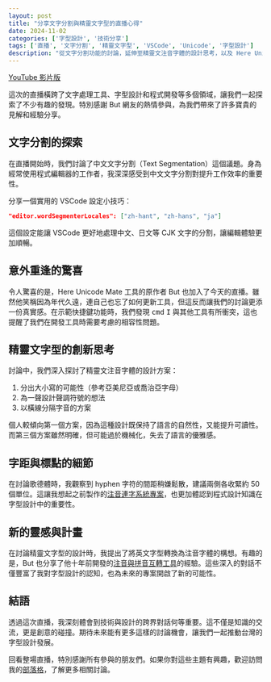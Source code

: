 ```yaml
---
layout: post
title: "分享文字分割與精靈文字型的直播心得"
date: 2024-11-02
categories: ['字型設計', '技術分享']
tags: ['直播', '文字分割', '精靈文字型', 'VSCode', 'Unicode', '字型設計']
description: "從文字分割功能的討論，延伸至精靈文注音字體的設計思考，以及 Here Unicode Mate 工具的更新討論。一場結合技術與設計的深度對談。"
---
```


[YouTube 影片版](https://youtube.com/live/Pc639T4CouM)

這次的直播橫跨了文字處理工具、字型設計和程式開發等多個領域，讓我們一起探索了不少有趣的發現。特別感謝 But 網友的熱情參與，為我們帶來了許多寶貴的見解和經驗分享。

## 文字分割的探索

在直播開始時，我們討論了中文文字分割（Text Segmentation）這個議題。身為經常使用程式編輯器的工作者，我深深感受到中文文字分割對提升工作效率的重要性。

分享一個實用的 VSCode 設定小技巧：
```json
"editor.wordSegmenterLocales": ["zh-hant", "zh-hans", "ja"]
```

這個設定能讓 VSCode 更好地處理中文、日文等 CJK 文字的分割，讓編輯體驗更加順暢。

## 意外重逢的驚喜

令人驚喜的是，Here Unicode Mate 工具的原作者 But 也加入了今天的直播。雖然他笑稱因為年代久遠，連自己也忘了如何更新工具，但這反而讓我們的討論更添一份真實感。在示範快捷鍵功能時，我們發現 <kbd>cmd</kbd> <kbd>I</kbd> 與其他工具有所衝突，這也提醒了我們在開發工具時需要考慮的相容性問題。

## 精靈文字型的創新思考

討論中，我們深入探討了精靈文注音字體的設計方案：

1. 分出大小寫的可能性（參考亞美尼亞或喬治亞字母）
2. 為一聲設計聲調符號的想法
3. 以橫線分隔字音的方案

個人較傾向第一個方案，因為這種設計既保持了語言的自然性，又能提升可讀性。而第三個方案雖然明確，但可能過於機械化，失去了語言的優雅感。

## 字距與標點的細節

在討論歌德體時，我觀察到 hyphen 字符的間距稍嫌鬆散，建議兩側各收緊約 50 個單位。這讓我想起之前製作的[注音連字系統專案](https://github.com/yintzuyuan/Bopomo_Ligasystem)，也更加體認到程式設計知識在字型設計中的重要性。

## 新的靈感與計畫

在討論精靈文字型的設計時，我提出了將英文字型轉換為注音字體的構想。有趣的是，But 也分享了他十年前開發的[注音與拼音互轉工具](https://but.tw/font/bpmfpy.html)的經驗。這些深入的對話不僅豐富了我對字型設計的認知，也為未來的專案開啟了新的可能性。

## 結語

透過這次直播，我深刻體會到技術與設計的跨界對話何等重要。這不僅是知識的交流，更是創意的碰撞。期待未來能有更多這樣的討論機會，讓我們一起推動台灣的字型設計發展。

回看整場直播，特別感謝所有參與的朋友們。如果你對這些主題有興趣，歡迎訪問我的[部落格](https://blog.erikyin.net)，了解更多相關討論。
